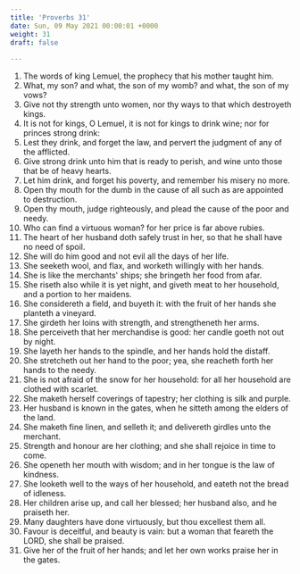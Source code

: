 ```yaml
---
title: 'Proverbs 31'
date: Sun, 09 May 2021 00:00:01 +0000
weight: 31
draft: false
  
---
```


1. The words of king Lemuel, the prophecy that his mother taught him.
2. What, my son? and what, the son of my womb? and what, the son of my vows?
3. Give not thy strength unto women, nor thy ways to that which destroyeth kings.
4. It is not for kings, O Lemuel, it is not for kings to drink wine; nor for princes strong drink:
5. Lest they drink, and forget the law, and pervert the judgment of any of the afflicted.
6. Give strong drink unto him that is ready to perish, and wine unto those that be of heavy hearts.
7. Let him drink, and forget his poverty, and remember his misery no more.
8. Open thy mouth for the dumb in the cause of all such as are appointed to destruction.
9. Open thy mouth, judge righteously, and plead the cause of the poor and needy.
10. Who can find a virtuous woman? for her price is far above rubies.
11. The heart of her husband doth safely trust in her, so that he shall have no need of spoil.
12. She will do him good and not evil all the days of her life.
13. She seeketh wool, and flax, and worketh willingly with her hands.
14. She is like the merchants' ships; she bringeth her food from afar.
15. She riseth also while it is yet night, and giveth meat to her household, and a portion to her maidens.
16. She considereth a field, and buyeth it: with the fruit of her hands she planteth a vineyard.
17. She girdeth her loins with strength, and strengtheneth her arms.
18. She perceiveth that her merchandise is good: her candle goeth not out by night.
19. She layeth her hands to the spindle, and her hands hold the distaff.
20. She stretcheth out her hand to the poor; yea, she reacheth forth her hands to the needy.
21. She is not afraid of the snow for her household: for all her household are clothed with scarlet.
22. She maketh herself coverings of tapestry; her clothing is silk and purple.
23. Her husband is known in the gates, when he sitteth among the elders of the land.
24. She maketh fine linen, and selleth it; and delivereth girdles unto the merchant.
25. Strength and honour are her clothing; and she shall rejoice in time to come.
26. She openeth her mouth with wisdom; and in her tongue is the law of kindness.
27. She looketh well to the ways of her household, and eateth not the bread of idleness.
28. Her children arise up, and call her blessed; her husband also, and he praiseth her.
29. Many daughters have done virtuously, but thou excellest them all.
30. Favour is deceitful, and beauty is vain: but a woman that feareth the LORD, she shall be praised.
31. Give her of the fruit of her hands; and let her own works praise her in the gates.
